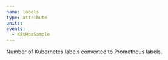 ```yaml
---
name: labels
type: attribute
units:
events:
  - K8sHpaSample 
---
```


Number of Kubernetes labels converted to Prometheus labels.